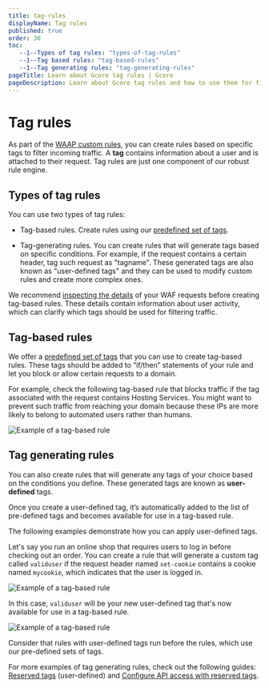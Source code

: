 ```yaml
---
title: tag-rules
displayName: Tag rules
published: true
order: 30
toc:
   --1--Types of tag rules: "types-of-tag-rules"
   --1--Tag based rules: "tag-based-rules"
   --1--Tag generating rules: "tag-generating-rules"
pageTitle: Learn about Gcore tag rules | Gcore
pageDescription: Learn about Gcore tag rules and how to use them for filtering incoming traffic and blocking malicious requests.
---
```

# Tag rules

As part of the <a href="https://gcore.com/docs/waap/waap-rules/custom-rules" target="_blank">WAAP custom rules</a>, you can create rules based on specific tags to filter incoming traffic. A **tag** contains information about a user and is attached to their request. Tag rules are just one component of our robust rule engine.  

## Types of tag rules 

You can use two types of tag rules: 

* Tag-based rules. Create rules using our <a href="https://gcore.com/docs/waap/waap-rules/custom-rules/tag-rules/predefined-tags" target="_blank">predefined set of tags</a>. 

* Tag-generating rules. You can create rules that will generate tags based on specific conditions. For example, if the request contains a certain header, tag such request as "tagname".
These generated tags are also known as "user-defined tags" and they can be used to modify custom rules and create more complex ones. 

<alert-element type="info" title="Info">
 
We recommend <a href="https://gcore.com/docs/waap/analytics#requests-table" target="_blank">inspecting the details</a> of your WAF requests before creating tag-based rules. These details contain information about user activity, which can clarify which tags should be used for filtering traffic. 
 
</alert-element>

## Tag-based rules 

We offer a <a href="https://gcore.com/docs/waap/waap-rules/custom-rules/tag-rules/predefined-tags" target="_blank">predefined set of tags</a> that you can use to create tag-based rules. These tags should be added to “if/then” statements of your rule and let you block or allow certain requests to a domain. 

For example, check the following tag-based rule that blocks traffic if the tag associated with the request contains Hosting Services. You might want to prevent such traffic from reaching your domain because these IPs are more likely to belong to automated users rather than humans. 

<img src="https://assets.gcore.pro/docs/waap/waap-rules/tag-rules/add-tag-based-rule.png" alt="Example of a tag-based rule">

## Tag generating rules 

You can also create rules that will generate any tags of your choice based on the conditions you define. These generated tags are known as **user-defined** tags.  

Once you create a user-defined tag, it’s automatically added to the list of pre-defined tags and becomes available for use in a tag-based rule. 

The following examples demonstrate how you can apply user-defined tags. 

Let's say you run an online shop that requires users to log in before checking out an order. You can create a rule that will generate a custom tag called `validuser` if the request header named `set-cookie` contains a cookie named `mycookie`, which indicates that the user is logged in. 

<img src="https://assets.gcore.pro/docs/waap/waap-rules/tag-rules/user-defined-tag.png" alt="Example of a tag-based rule">

In this case, `validuser` will be your new user-defined tag that's now available for use in a tag-based rule.

<img src="https://assets.gcore.pro/docs/waap/waap-rules/tag-rules/user-defined-tag-use-created-tag.png" alt="Example of a tag-based rule">

<alert-element type="info" title="Info">
 
Consider that rules with user-defined tags run before the rules, which use our pre-defined sets of tags. 
 
</alert-element>

For more examples of tag generating rules, check out the following guides: <a href="https://gcore.com/docs/waap/waap-rules/custom-rules/tag-rules/reserved-tags" target="_blank">Reserved tags</a> (user-defined) and <a href="https://gcore.com/docs/waap/api-discovery-and-protection/configure-api-access-with-reserved-tags" target="_blank">Configure API access with reserved tags</a>. 